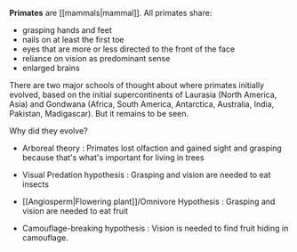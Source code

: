 **Primates** are [[mammals|mammal]]. All primates share:

- grasping hands and feet
- nails on at least the first toe
- eyes that are more or less directed to the front of the face
- reliance on vision as predominant sense
- enlarged brains


There are two major schools of thought about where primates initially evolved, based on the initial supercontinents of Laurasia (North America, Asia) and Gondwana (Africa, South America, Antarctica, Australia, India, Pakistan, Madigascar). But it remains to be seen.

Why did they evolve? 

- Arboreal theory
: Primates lost olfaction and gained sight and grasping because that's what's important for living in trees

- Visual Predation hypothesis
: Grasping and vision are needed to eat insects

- [[Angiosperm|Flowering plant]]/Omnivore Hypothesis
: Grasping and vision are needed to eat fruit

- Camouflage-breaking hypothesis
: Vision is needed to find fruit hiding in camouflage.